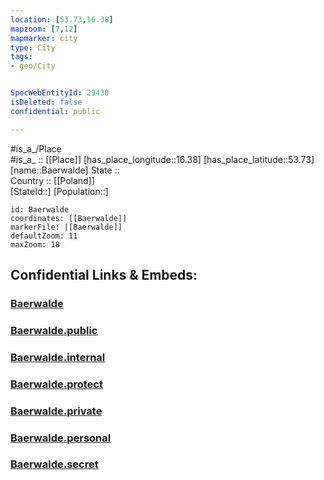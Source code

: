 ```yaml
---
location: [53.73,16.38] 
mapzoom: [7,12] 
mapmarker: city 
type: City
tags:
- geo/City


SpocWebEntityId: 29438
isDeleted: false
confidential: public

---
```

#is_a_/Place  
#is_a_ :: [[Place]] 
[has_place_longitude::16.38] 
[has_place_latitude::53.73] 
[name::Baerwalde] 
State ::  
Country :: [[Poland]]  
[StateId::] 
[Population::] 



```leaflet
id: Baerwalde
coordinates: [[Baerwalde]] 
markerFile: [[Baerwalde]] 
defaultZoom: 11 
maxZoom: 18
```


## Confidential Links & Embeds: 

### [Baerwalde](/_Standards/Earth/Continent/Europe/Europe~East/Poland/Provinces~Poland/West_Pomeranian/City/Baerwalde.md) 

### [Baerwalde.public](/_public/Earth/Continent/Europe/Europe~East/Poland/Provinces~Poland/West_Pomeranian/City/Baerwalde.public.md) 

### [Baerwalde.internal](/_internal/Earth/Continent/Europe/Europe~East/Poland/Provinces~Poland/West_Pomeranian/City/Baerwalde.internal.md) 

### [Baerwalde.protect](/_protect/Earth/Continent/Europe/Europe~East/Poland/Provinces~Poland/West_Pomeranian/City/Baerwalde.protect.md) 

### [Baerwalde.private](/_private/Earth/Continent/Europe/Europe~East/Poland/Provinces~Poland/West_Pomeranian/City/Baerwalde.private.md) 

### [Baerwalde.personal](/_personal/Earth/Continent/Europe/Europe~East/Poland/Provinces~Poland/West_Pomeranian/City/Baerwalde.personal.md) 

### [Baerwalde.secret](/_secret/Earth/Continent/Europe/Europe~East/Poland/Provinces~Poland/West_Pomeranian/City/Baerwalde.secret.md)

